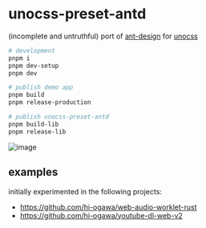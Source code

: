 # unocss-preset-antd

(incomplete and untruthful) port of [ant-design](https://github.com/ant-design/ant-design) for [unocss](https://github.com/unocss/unocss)

```sh
# development
pnpm i
pnpm dev-setup
pnpm dev

# publish demo app
pnpm build
pnpm release-production

# publish unocss-preset-antd
pnpm build-lib
pnpm release-lib
```

![image](https://user-images.githubusercontent.com/4232207/213860800-8520eeda-c02f-4e12-8f56-446f8a706387.png)

## examples

initially experimented in the following projects:

- https://github.com/hi-ogawa/web-audio-worklet-rust
- https://github.com/hi-ogawa/youtube-dl-web-v2
